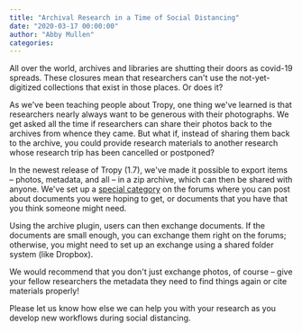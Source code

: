 ```yaml
---
title: "Archival Research in a Time of Social Distancing"
date: "2020-03-17 00:00:00"
author: "Abby Mullen"
categories:
---
```


All over the world, archives and libraries are shutting their doors as covid-19 spreads. These closures mean that researchers can't use the not-yet-digitized collections that exist in those places. Or does it?

As we've been teaching people about Tropy, one thing we've learned is that researchers nearly always want to be generous with their photographs. We get asked all the time if researchers can share their photos back to the archives from whence they came. But what if, instead of sharing them back to the archive, you could provide research materials to another research whose research trip has been cancelled or postponed?

In the newest release of Tropy (1.7), we've made it possible to export items – photos, metadata, and all – in a zip archive, which can then be shared with anyone. We've set up a [special category](https://forums.tropy.org/c/document-exchange/13) on the forums where you can post about documents you were hoping to get, or documents that you have that you think someone might need.

Using the archive plugin, users can then exchange documents. If the documents are small enough, you can exchange them right on the forums; otherwise, you might need to set up an exchange using a shared folder system (like Dropbox).

We would recommend that you don't just exchange photos, of course – give your fellow researchers the metadata they need to find things again or cite materials properly!

Please let us know how else we can help you with your research as you develop new workflows during social distancing.
